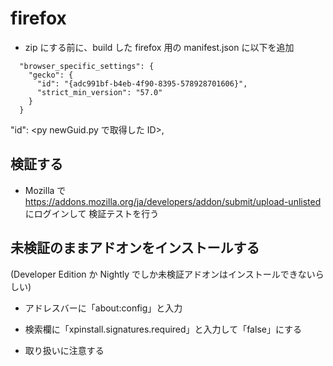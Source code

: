# firefox

- zip にする前に、build した firefox 用の manifest.json に以下を追加

```
  "browser_specific_settings": {
    "gecko": {
      "id": "{adc991bf-b4eb-4f90-8395-578928701606}",
      "strict_min_version": "57.0"
    }
  }
```

"id": <py newGuid.py で取得した ID>,

## 検証する

- Mozilla で https://addons.mozilla.org/ja/developers/addon/submit/upload-unlisted にログインして
  検証テストを行う

## 未検証のままアドオンをインストールする

(Developer Edition か Nightly でしか未検証アドオンはインストールできないらしい)

- アドレスバーに「about:config」と入力

- 検索欄に「xpinstall.signatures.required」と入力して「false」にする

- 取り扱いに注意する
